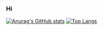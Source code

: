 ### Hi

[![Anurag's GitHub stats](https://github-readme-stats.vercel.app/api?username=tranduclinh2067)](https://github.com/tranduclinh2067/github-readme-stats)
[![Top Langs](https://github-readme-stats.vercel.app/api/top-langs/?username=tranduclinh2067)](https://github.com/tranduclinh2067/github-readme-stats)

<!--START_SECTION:waka-->

<!--END_SECTION:waka-->
